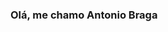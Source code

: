 ### Olá, me chamo Antonio Braga

<!--
atualmente estou corsando analise e desenvolvimento de sistemas, na universidade pitagoras!
-->
